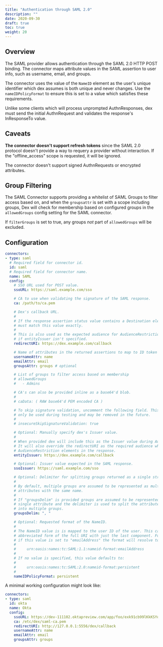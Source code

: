 ```yaml
---
title: "Authentication through SAML 2.0"
description: ""
date: 2020-09-30
draft: true
toc: true
weight: 20
---
```


## Overview

The SAML provider allows authentication through the SAML 2.0 HTTP POST binding. The connector maps attribute values in the SAML assertion to user info, such as username, email, and groups.

The connector uses the value of the `NameID` element as the user's unique identifier which dex assumes is both unique and never changes. Use the `nameIDPolicyFormat` to ensure this is set to a value which satisfies these requirements.

Unlike some clients which will process unprompted AuthnResponses, dex must send the initial AuthnRequest and validates the response's InResponseTo value.

## Caveats

__The connector doesn't support refresh tokens__ since the SAML 2.0 protocol doesn't provide a way to requery a provider without interaction. If the "offline_access" scope is requested, it will be ignored.

The connector doesn't support signed AuthnRequests or encrypted attributes.

## Group Filtering

The SAML Connector supports providing a whitelist of SAML Groups to filter access based on, and when the `groupsattr` is set with a scope including groups, Dex will check for membership based on configured groups in the `allowedGroups` config setting for the SAML connector.

If `filterGroups` is set to true, any groups _not_ part of `allowedGroups` will be excluded.

## Configuration

```yaml
connectors:
- type: saml
  # Required field for connector id.
  id: saml
  # Required field for connector name.
  name: SAML
  config:
    # SSO URL used for POST value.
    ssoURL: https://saml.example.com/sso

    # CA to use when validating the signature of the SAML response.
    ca: /path/to/ca.pem

    # Dex's callback URL.
    #
    # If the response assertion status value contains a Destination element, it
    # must match this value exactly.
    #
    # This is also used as the expected audience for AudienceRestriction elements
    # if entityIssuer isn't specified.
    redirectURI: https://dex.example.com/callback

    # Name of attributes in the returned assertions to map to ID token claims.
    usernameAttr: name
    emailAttr: email
    groupsAttr: groups # optional

    # List of groups to filter access based on membership
    # allowedGroups
    #   - Admins

    # CA's can also be provided inline as a base64'd blob.
    #
    # caData: ( RAW base64'd PEM encoded CA )

    # To skip signature validation, uncomment the following field. This should
    # only be used during testing and may be removed in the future.
    #
    # insecureSkipSignatureValidation: true

    # Optional: Manually specify dex's Issuer value.
    #
    # When provided dex will include this as the Issuer value during AuthnRequest.
    # It will also override the redirectURI as the required audience when evaluating
    # AudienceRestriction elements in the response.
    entityIssuer: https://dex.example.com/callback

    # Optional: Issuer value expected in the SAML response.
    ssoIssuer: https://saml.example.com/sso

    # Optional: Delimiter for splitting groups returned as a single string.
    #
    # By default, multiple groups are assumed to be represented as multiple
    # attributes with the same name.
    #
    # If "groupsDelim" is provided groups are assumed to be represented as a
    # single attribute and the delimiter is used to split the attribute's value
    # into multiple groups.
    groupsDelim: ", "

    # Optional: Requested format of the NameID.
    #
    # The NameID value is is mapped to the user ID of the user. This can be an
    # abbreviated form of the full URI with just the last component. For example,
    # if this value is set to "emailAddress" the format will resolve to:
    #
    #     urn:oasis:names:tc:SAML:1.1:nameid-format:emailAddress
    #
    # If no value is specified, this value defaults to:
    #
    #     urn:oasis:names:tc:SAML:2.0:nameid-format:persistent
    #
    nameIDPolicyFormat: persistent
```

A minimal working configuration might look like:

```yaml
connectors:
- type: saml
  id: okta
  name: Okta
  config:
    ssoURL: https://dev-111102.oktapreview.com/app/foo/exk91cb99lKkKSYoy0h7/sso/saml
    ca: /etc/dex/saml-ca.pem
    redirectURI: http://127.0.0.1:5556/dex/callback
    usernameAttr: name
    emailAttr: email
    groupsAttr: groups
```
